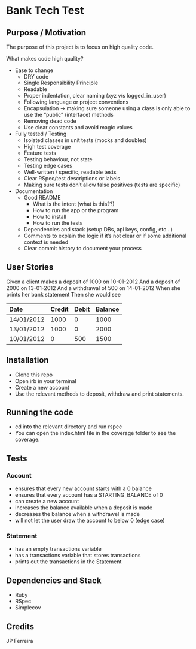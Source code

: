 # Bank Tech Test

## Purpose / Motivation

The purpose of this project is to focus on high quality code.

What makes code high quality?

* Ease to change
    - DRY code
    - Single Responsibility Principle
    - Readable
    - Proper indentation, clear naming (xyz v/s logged_in_user)
    - Following language or project conventions
    - Encapsulation -> making sure someone using a class is only able to use the “public” (interface) methods
    - Removing dead code
    - Use clear constants and avoid magic values
* Fully tested / Testing
    - Isolated classes in unit tests (mocks and doubles)
    - High test coverage
    - Feature tests
    - Testing behaviour, not state
    - Testing edge cases
    - Well-written / specific, readable tests
    - Clear RSpec/test descriptions or labels
    - Making sure tests don’t allow false positives (tests are specific)
* Documentation
    - Good README
      - What is the intent (what is this??)
      - How to run the app or the program
      - How to install
      - How to run the tests
    - Dependencies and stack (setup DBs, api keys, config, etc…)
    - Comments to explain the logic if it’s not clear or if some additional context is needed
    - Clear commit history to document your process

## User Stories

Given a client makes a deposit of 1000 on 10-01-2012
And a deposit of 2000 on 13-01-2012
And a withdrawal of 500 on 14-01-2012
When she prints her bank statement
Then she would see

| Date       | Credit | Debit | Balance |
|:-----------|:-------|:------|:--------|
| 14/01/2012 | 1000   | 0     | 1000    |
| 13/01/2012 | 1000   | 0     | 2000    |
| 10/01/2012 | 0      | 500   | 1500    |


## Installation

* Clone this repo
* Open irb in your terminal
* Create a new account
* Use the relevant methods to deposit, withdraw and print statements.

## Running the code

* cd into the relevant directory and run rspec
* You can open the index.html file in the coverage folder to see the coverage.

## Tests

### Account

* ensures that every new account starts with a 0 balance
* ensures that every account has a STARTING_BALANCE of 0
* can create a new account
* increases the balance available when a deposit is made
* decreases the balance when a withdrawel is made
* will not let the user draw the account to below 0 (edge case)

### Statement

* has an empty transactions variable
* has a transactions variable that stores transactions
* prints out the transactions in the Statement

## Dependencies and Stack

* Ruby
* RSpec
* Simplecov

## Credits

JP Ferreira